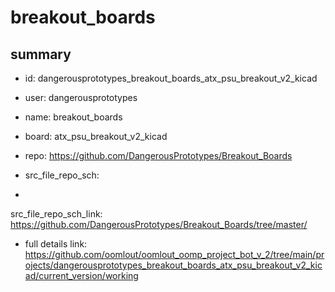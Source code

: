 # breakout_boards
 
## summary 
* id: dangerousprototypes_breakout_boards_atx_psu_breakout_v2_kicad
* user: dangerousprototypes
* name: breakout_boards
* board: atx_psu_breakout_v2_kicad
* repo: https://github.com/DangerousPrototypes/Breakout_Boards



* src_file_repo_sch: 
*
 src_file_repo_sch_link: https://github.com/DangerousPrototypes/Breakout_Boards/tree/master/
* full details link: https://github.com/oomlout/oomlout_oomp_project_bot_v_2/tree/main/projects/dangerousprototypes_breakout_boards_atx_psu_breakout_v2_kicad/current_version/working  






